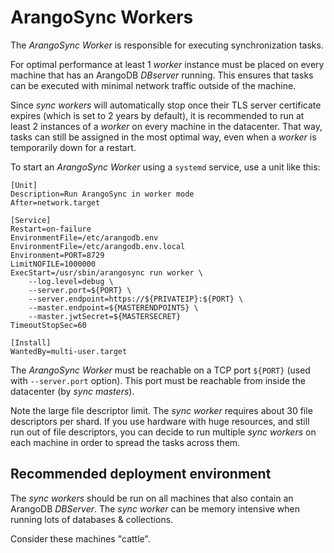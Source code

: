 <!-- don't edit here, it's from https://@github.com/arangodb/arangosync.git / docs/Manual/ -->
# ArangoSync Workers

The _ArangoSync Worker_ is responsible for executing synchronization tasks.

For optimal performance at least 1 _worker_ instance must be placed on
every machine that has an ArangoDB _DBserver_ running. This ensures that tasks
can be executed with minimal network traffic outside of the machine.

Since _sync workers_ will automatically stop once their TLS server certificate expires
(which is set to 2 years by default), it is recommended to run at least 2 instances
of a _worker_ on every machine in the datacenter. That way, tasks can still be
assigned in the most optimal way, even when a _worker_ is temporarily down for a
restart.

To start an _ArangoSync Worker_ using a `systemd` service, use a unit like this:

```text
[Unit]
Description=Run ArangoSync in worker mode
After=network.target

[Service]
Restart=on-failure
EnvironmentFile=/etc/arangodb.env
EnvironmentFile=/etc/arangodb.env.local
Environment=PORT=8729
LimitNOFILE=1000000
ExecStart=/usr/sbin/arangosync run worker \
    --log.level=debug \
    --server.port=${PORT} \
    --server.endpoint=https://${PRIVATEIP}:${PORT} \
    --master.endpoint=${MASTERENDPOINTS} \
    --master.jwtSecret=${MASTERSECRET}
TimeoutStopSec=60

[Install]
WantedBy=multi-user.target
```

The _ArangoSync Worker_ must be reachable on a TCP port `${PORT}` (used with `--server.port`
option). This port must be reachable from inside the datacenter (by _sync masters_).

Note the large file descriptor limit. The _sync worker_ requires about 30 file descriptors per
shard. If you use hardware with huge resources, and still run out of file descriptors,
you can decide to run multiple _sync workers_ on each machine in order to spread the tasks across them.

## Recommended deployment environment

The _sync workers_ should be run on all machines that also contain an ArangoDB _DBServer_.
The _sync worker_ can be memory intensive when running lots of databases & collections.

Consider these machines "cattle".
